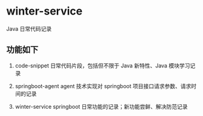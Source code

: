 # winter-service

Java 日常代码记录


## 功能如下

1. code-snippet 日常代码片段，包括但不限于 Java 新特性、Java 模块学习记录

2. springboot-agent agent 技术实现对 springboot 项目接口请求参数、请求时间的记录

3. winter-service springboot 日常功能的记录；新功能尝鲜、解决防范记录
   



